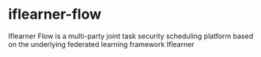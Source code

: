 # iflearner-flow
Iflearner Flow is a multi-party joint task security scheduling platform based on the underlying federated learning framework Iflearner
